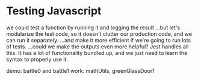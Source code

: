 # Testing Javascript

we could test a function by running it and logging the result
...but let's modularize the test code, so it doesn't clutter our production code, and we can run it separately. 
...and make it more efficient if we're going to run lots of tests.
...could we make the outputs even more helpful?
Jest handles all this. It has a lot of functionality bundled up, and we just need to learn the syntax to properly use it.

demo: battle0 and battle1
work: mathUtils, greenGlassDoor1